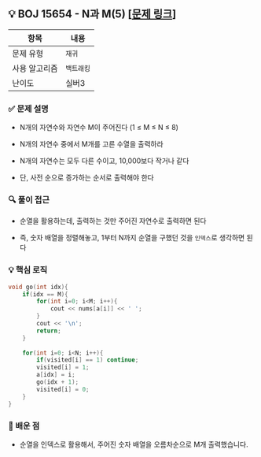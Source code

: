 ## 💡 BOJ 15654 - N과 M(5) [[문제 링크](https://www.acmicpc.net/problem/15654)]

| 항목 | 내용 |
|------|------|
| 문제 유형 | `재귀` |
| 사용 알고리즘 | `백트래킹` |
| 난이도 | 실버3 |

### ✅ 문제 설명
- N개의 자연수와 자연수 M이 주어진다 (1 ≤ M ≤ N ≤ 8)

- N개의 자연수 중에서 M개를 고른 수열을 출력하라

- N개의 자연수는 모두 다른 수이고, 10,000보다 작거나 같다

- 단, 사전 순으로 증가하는 순서로 출력해야 한다

### 🔍 풀이 접근
- 순열을 활용하는데, 출력하는 것만 주어진 자연수로 출력하면 된다

- 즉, 숫자 배열을 정렬해놓고, 1부터 N까지 순열을 구했던 것을 `인덱스`로 생각하면 된다

### 💡 핵심 로직
```cpp
void go(int idx){
    if(idx == M){
        for(int i=0; i<M; i++){
            cout << nums[a[i]] << ' ';
        }
        cout << '\n';
        return;
    }
    
    for(int i=0; i<N; i++){
        if(visited[i] == 1) continue;
        visited[i] = 1;
        a[idx] = i;
        go(idx + 1);
        visited[i] = 0;
    }
}
```

### 📌 배운 점
- 순열을 인덱스로 활용해서, 주어진 숫자 배열을 오름차순으로 M개 출력했습니다.